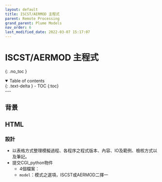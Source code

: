 ```yaml
---
layout: default
title: ISCST/AERMOD 主程式
parent: Remote Processing
grand_parent: Plume Models
nav_order: 6
last_modified_date: 2022-03-07 15:17:07
---
```

# ISCST/AERMOD 主程式
{: .no_toc }

<details open markdown="block">
  <summary>
    Table of contents
  </summary>
  {: .text-delta }
- TOC
{:toc}
</details>
---

## 背景


## HTML
### 設計
- 以表格方式整理模擬過程、各程序之程式版本、內容、IO及範例、檢核方式以及筆記。
- 提交CGI_python物件
  - 4個檔案：
  - `model`：模式之選項，ISCST或AERMOD二擇一
